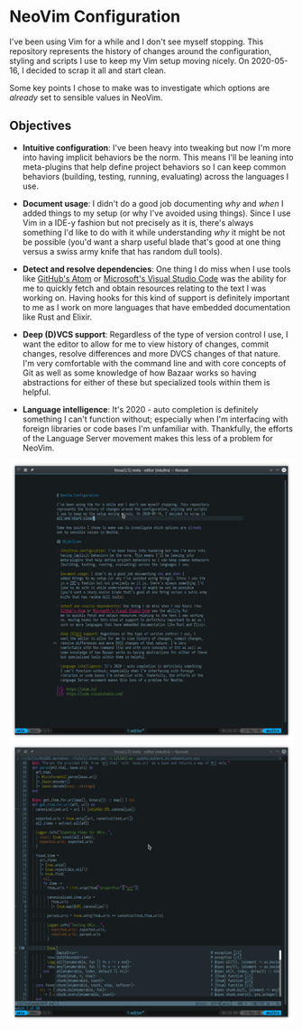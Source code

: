 # NeoVim Configuration

I've been using Vim for a while and I don't see myself stopping. This repository
represents the history of changes around the configuration, styling and scripts
I use to keep my Vim setup moving nicely. On 2020-05-16, I decided to scrap it
all and start clean.

Some key points I chose to make was to investigate which options are _already_
set to sensible values in NeoVim.

## Objectives

- **Intuitive configuration**: I've been heavy into tweaking but now I'm more into
  having implicit behaviors be the norm. This means I'll be leaning into
  meta-plugins that help define project behaviors so I can keep common behaviors
  (building, testing, running, evaluating) across the languages I use.

- **Document usage**: I didn't do a good job documenting _why_ and _when_ I
   added things to my setup (or why I've avoided using things). Since I use Vim
   in a IDE-y fashion but not precisely as it is, there's always something I'd
   like to do with it while understanding _why_ it might be not be possible
   (you'd want a sharp useful blade that's good at one thing versus a swiss army
   knife that has random dull tools).

- **Detect and resolve dependencies**: One thing I do miss when I use tools like
   [GitHub's Atom][1] or [Microsoft's Visual Studio Code][2] was the ability for
   me to quickly fetch and obtain resources relating to the text I was working
   on. Having hooks for this kind of support is definitely important to me as I
   work on more languages that have embedded documentation like Rust and Elixir.

- **Deep (D)VCS support**: Regardless of the type of version control I use, I
   want the editor to allow for me to view history of changes, commit changes,
   resolve differences and more DVCS changes of that nature. I'm very
   comfortable with the command line and with core concepts of Git as well as
   some knowledge of how Bazaar works so having abstractions for either of these
   but specialized tools within them is helpful.

- **Language intelligence**: It's 2020 - auto completion is definitely something
   I can't function without; especially when I'm interfacing with foreign
   libraries or code bases I'm unfamiliar with. Thankfully, the efforts of the
   Language Server movement makes this less of a problem for NeoVim.

![Me viewing this file.](./snapshots/markdown.png)
![Doing auto-completion of code in `indieweb-elixir`.](./snapshots/autocomplete.png)

[1]: https://atom.io/
[2]: https://code.visualstudio.com/
